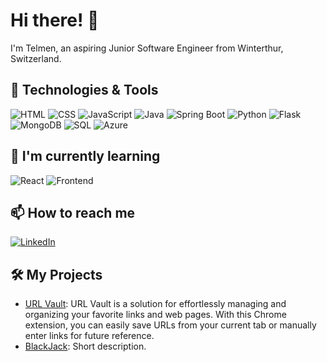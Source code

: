 # Hi there! 👋

I'm Telmen, an aspiring Junior Software Engineer from Winterthur, Switzerland.

## 🔧 Technologies & Tools

![HTML](https://img.shields.io/badge/-HTML-333333?style=flat&logo=html5)
![CSS](https://img.shields.io/badge/-CSS-333333?style=flat&logo=css3)
![JavaScript](https://img.shields.io/badge/-JavaScript-333333?style=flat&logo=javascript)
![Java](https://img.shields.io/badge/-Java-333333?style=flat&logo=java)
![Spring Boot](https://img.shields.io/badge/-Spring%20Boot-333333?style=flat&logo=spring)
![Python](https://img.shields.io/badge/-Python-333333?style=flat&logo=python)
![Flask](https://img.shields.io/badge/-Flask-333333?style=flat&logo=flask)
![MongoDB](https://img.shields.io/badge/-MongoDB-333333?style=flat&logo=mongodb)
![SQL](https://img.shields.io/badge/-SQL-333333?style=flat&logo=postgresql)
![Azure](https://img.shields.io/badge/-Azure-333333?style=flat&logo=microsoft-azure)


## 🌱 I'm currently learning

![React](https://img.shields.io/badge/-React-333333?style=flat&logo=react)
![Frontend](https://img.shields.io/badge/-Frontend-333333?style=flat)

## 📫 How to reach me

[![LinkedIn](https://img.shields.io/badge/LinkedIn-Profile-0077B5?style=flat&logo=linkedin&logoColor=white)](https://www.linkedin.com/in/telmen-munkhbaatar-96b046285/)


## 🛠️ My Projects

- [URL Vault](https://github.com/VanqCoding/JavaScript_ChromeExtension): URL Vault is a solution for effortlessly managing and organizing your favorite links and web pages. With this Chrome extension, you can easily save URLs from your current tab or manually enter links for future reference.
- [BlackJack](https://github.com/VanqCoding/JavaScript_BlackJack): Short description.
